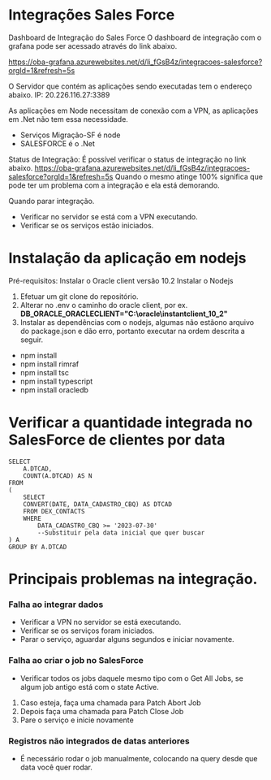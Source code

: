 # Integrações Sales Force


Dashboard de Integração do Sales Force
O dashboard de integração com o grafana pode ser acessado através do link abaixo.

https://oba-grafana.azurewebsites.net/d/li_fGsB4z/integracoes-salesforce?orgId=1&refresh=5s

O Servidor que contém as aplicações sendo executadas tem o endereço abaixo.
IP: 20.226.116.27:3389

As aplicações em Node necessitam de conexão com a VPN, as aplicações em .Net não tem essa necessidade.
* Serviços Migração-SF é node
* SALESFORCE é o .Net

Status de Integração: É possível verificar o status de integração no link abaixo.
https://oba-grafana.azurewebsites.net/d/li_fGsB4z/integracoes-salesforce?orgId=1&refresh=5s
Quando o mesmo atinge 100% significa que pode ter um problema com a integração e ela está demorando.

Quando parar integração.
* Verificar no servidor se está com a VPN executando.
* Verificar se os serviços estão iniciados.

# Instalação da aplicação em nodejs
Pré-requisitos:
Instalar o Oracle client versão 10.2
Instalar o Nodejs

1. Efetuar um git clone do repositório.
1. Alterar no .env o caminho do oracle client, por ex.
**DB_ORACLE_ORACLECLIENT="C:\oracle\instantclient_10_2"**
1. Instalar as dependências com o nodejs, algumas não estãono arquivo do package.json e dão erro, portanto executar na ordem descrita a seguir.
* npm install
* npm install rimraf
* npm install tsc
* npm install typescript
* npm install oracledb




# Verificar a quantidade integrada no SalesForce de clientes por data
```
SELECT 
    A.DTCAD,
    COUNT(A.DTCAD) AS N
FROM
(
    SELECT 
    CONVERT(DATE, DATA_CADASTRO_CBQ) AS DTCAD
    FROM DEX_CONTACTS
    WHERE
        DATA_CADASTRO_CBQ >= '2023-07-30'
        --Substituir pela data inicial que quer buscar
) A
GROUP BY A.DTCAD
```


# Principais problemas na integração.
### Falha ao integrar dados
* Verificar a VPN no servidor se está executando.
* Verificar se os serviços foram iniciados.
* Parar o serviço, aguardar alguns segundos e iniciar novamente.

### Falha ao criar o job no SalesForce
* Verificar todos os jobs daquele mesmo tipo com o Get All Jobs, se algum job antigo está com o state Active.
1. Caso esteja, faça uma chamada para Patch Abort Job
1. Depois faça uma chamada para Patch Close Job
1. Pare o serviço e inicie novamente

### Registros não integrados de datas anteriores
* É necessário rodar o job manualmente, colocando na query desde que data você quer rodar.